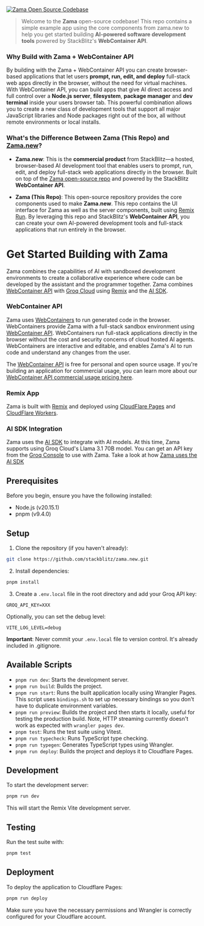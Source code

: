 [![Zama Open Source Codebase](./public/social_preview_index.jpg)](https://zama.new)

> Welcome to the **Zama** open-source codebase! This repo contains a simple example app using the core components from zama.new to help you get started building **AI-powered software development tools** powered by StackBlitz's **WebContainer API**.

### Why Build with Zama + WebContainer API

By building with the Zama + WebContainer API you can create browser-based applications that let users **prompt, run, edit, and deploy** full-stack web apps directly in the browser, without the need for virtual machines. With WebContainer API, you can build apps that give AI direct access and full control over a **Node.js server**, **filesystem**, **package manager** and **dev terminal** inside your users browser tab. This powerful combination allows you to create a new class of development tools that support all major JavaScript libraries and Node packages right out of the box, all without remote environments or local installs.

### What's the Difference Between Zama (This Repo) and [Zama.new](https://zama.new)?

- **Zama.new**: This is the **commercial product** from StackBlitz—a hosted, browser-based AI development tool that enables users to prompt, run, edit, and deploy full-stack web applications directly in the browser. Built on top of the [Zama open-source repo](https://github.com/stackblitz/zama.new) and powered by the StackBlitz **WebContainer API**.

- **Zama (This Repo)**: This open-source repository provides the core components used to make **Zama.new**. This repo contains the UI interface for Zama as well as the server components, built using [Remix Run](https://remix.run/). By leveraging this repo and StackBlitz's **WebContainer API**, you can create your own AI-powered development tools and full-stack applications that run entirely in the browser.

# Get Started Building with Zama

Zama combines the capabilities of AI with sandboxed development environments to create a collaborative experience where code can be developed by the assistant and the programmer together. Zama combines [WebContainer API](https://webcontainers.io/api) with [Groq Cloud](https://groq.com/) using [Remix](https://remix.run/) and the [AI SDK](https://sdk.vercel.ai/).

### WebContainer API

Zama uses [WebContainers](https://webcontainers.io/) to run generated code in the browser. WebContainers provide Zama with a full-stack sandbox environment using [WebContainer API](https://webcontainers.io/api). WebContainers run full-stack applications directly in the browser without the cost and security concerns of cloud hosted AI agents. WebContainers are interactive and editable, and enables Zama's AI to run code and understand any changes from the user.

The [WebContainer API](https://webcontainers.io) is free for personal and open source usage. If you're building an application for commercial usage, you can learn more about our [WebContainer API commercial usage pricing here](https://stackblitz.com/pricing#webcontainer-api).

### Remix App

Zama is built with [Remix](https://remix.run/) and
deployed using [CloudFlare Pages](https://pages.cloudflare.com/) and
[CloudFlare Workers](https://workers.cloudflare.com/).

### AI SDK Integration

Zama uses the [AI SDK](https://github.com/vercel/ai) to integrate with AI
models. At this time, Zama supports using Groq Cloud's Llama 3.1 70B model.
You can get an API key from the [Groq Console](https://console.groq.com/) to use with Zama.
Take a look at how [Zama uses the AI SDK](https://github.com/stackblitz/zama.new/tree/main/app/lib/.server/llm)

## Prerequisites

Before you begin, ensure you have the following installed:

- Node.js (v20.15.1)
- pnpm (v9.4.0)

## Setup

1. Clone the repository (if you haven't already):

```bash
git clone https://github.com/stackblitz/zama.new.git
```

2. Install dependencies:

```bash
pnpm install
```

3. Create a `.env.local` file in the root directory and add your Groq API key:

```
GROQ_API_KEY=XXX
```

Optionally, you can set the debug level:

```
VITE_LOG_LEVEL=debug
```

**Important**: Never commit your `.env.local` file to version control. It's already included in .gitignore.

## Available Scripts

- `pnpm run dev`: Starts the development server.
- `pnpm run build`: Builds the project.
- `pnpm run start`: Runs the built application locally using Wrangler Pages. This script uses `bindings.sh` to set up necessary bindings so you don't have to duplicate environment variables.
- `pnpm run preview`: Builds the project and then starts it locally, useful for testing the production build. Note, HTTP streaming currently doesn't work as expected with `wrangler pages dev`.
- `pnpm test`: Runs the test suite using Vitest.
- `pnpm run typecheck`: Runs TypeScript type checking.
- `pnpm run typegen`: Generates TypeScript types using Wrangler.
- `pnpm run deploy`: Builds the project and deploys it to Cloudflare Pages.

## Development

To start the development server:

```bash
pnpm run dev
```

This will start the Remix Vite development server.

## Testing

Run the test suite with:

```bash
pnpm test
```

## Deployment

To deploy the application to Cloudflare Pages:

```bash
pnpm run deploy
```

Make sure you have the necessary permissions and Wrangler is correctly configured for your Cloudflare account.